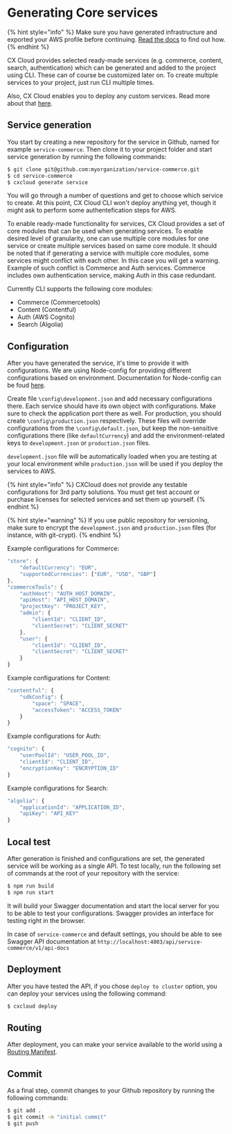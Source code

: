 # Generating Core services

{% hint style="info" %}
Make sure you have generated infrastructure and exported your AWS profile before continuing. [Read the docs](generating-infrastructure.md) to find out how.
{% endhint %}

CX Cloud provides selected ready-made services \(e.g. commerce, content, search, authentication\) which can be generated and added to the project using CLI. These can of course be customized later on. To create multiple services to your project, just run CLI multiple times.

Also, CX Cloud enables you to deploy any custom services. Read more about that [here](../guidelines-for-custom-services/deploying-services.md).

## Service generation

You start by creating a new repository for the service in Github, named for example `service-commerce`. Then clone it to your project folder and start service generation by running the following commands:

```bash
$ git clone git@github.com:myorganization/service-commerce.git
$ cd service-commerce
$ cxcloud generate service
```

You will go through a number of questions and get to choose which service to create. At this point, CX Cloud CLI won't deploy anything yet, though it might ask to perform some authentefication steps for AWS.

To enable ready-made functionality for services, CX Cloud provides a set of core modules that can be used when generating services. To enable desired level of granularity, one can use multiple core modules for one service or create multiple services based on same core module. It should be noted that if generating a service with multiple core modules, some services might conflict with each other. In this case you will get a warning. Example of such conflict is Commerce and Auth services. Commerce includes own authentication service, making Auth in this case redundant.

Currently CLI supports the following core modules:

* Commerce \(Commercetools\)
* Content \(Contentful\)
* Auth \(AWS Cognito\)
* Search \(Algolia\)

## Configuration

After you have generated the service, it's time to provide it with configurations. We are using Node-config for providing different configurations based on environment. Documentation for Node-config can be foud [here](https://www.npmjs.com/package/config).

Create file `\config\development.json` and add necessary configurations there. Each service should have its own object with configurations. Make sure to check the application port there as well. For production, you should create `\config\production.json` respectively. These files will override configurations from the `\config\default.json`, but keep the non-sensitive configurations there \(like `defaultCurrency`\) and add the environment-related keys to `development.json` or `production.json` files.

`development.json` file will be automatically loaded when you are testing at your local environment while `production.json` will be used if you deploy the services to AWS.

{% hint style="info" %}
CXCloud does not provide any testable configurations for 3rd party solutions. You must get test account or purchase licenses for selected services and set them up yourself.
{% endhint %}

{% hint style="warning" %}
If you use public repository for versioning, make sure to encrypt the `development.json` and `production.json` files \(for instance, with git-crypt\).
{% endhint %}

Example configurations for Commerce:

```javascript
"store": {
    "defaultCurrency": "EUR",
    "supportedCurrencies": ["EUR", "USD", "GBP"]
},
"commerceTools": {
    "authHost": "AUTH_HOST_DOMAIN",
    "apiHost": "API_HOST_DOMAIN",
    "projectKey": "PROJECT_KEY",
    "admin": {
        "clientId": "CLIENT_ID",
        "clientSecret": "CLIENT_SECRET"
    },
    "user": {
        "clientId": "CLIENT_ID",
        "clientSecret": "CLIENT_SECRET"
    }
}
```

Example configurations for Content:

```javascript
"contentful": {
    "sdkConfig": {
        "space": "SPACE",
        "accessToken": "ACCESS_TOKEN"
    }
}
```

Example configurations for Auth:

```javascript
"cognito": {
    "userPoolId": "USER_POOL_ID",
    "clientId": "CLIENT_ID",
    "encryptionKey": "ENCRYPTION_ID"
}
```

Example configurations for Search:

```javascript
"algolia": {
    "applicationId": "APPLICATION_ID",
    "apiKey": "API_KEY"
}
```

## Local test

After generation is finished and configurations are set, the generated service will be working as a single API. To test locally, run the following set of commands at the root of your repository with the service:

```bash
$ npm run build
$ npm run start
```

It will build your Swagger documentation and start the local server for you to be able to test your configurations. Swagger provides an interface for testing right in the browser.

In case of `service-commerce` and default settings, you should be able to see Swagger API documentation at `http://localhost:4003/api/service-commerce/v1/api-docs`

## Deployment

After you have tested the API, if you chose `deploy to cluster` option, you can deploy your services using the following command:

```bash
$ cxcloud deploy
```

## Routing

After deployment, you can make your service available to the world using a [Routing Manifest](routing-manifest.md).

## Commit

As a final step, commit changes to your Github repository by running the following commands:

```bash
$ git add .
$ git commit -m "initial commit"
$ git push
```

